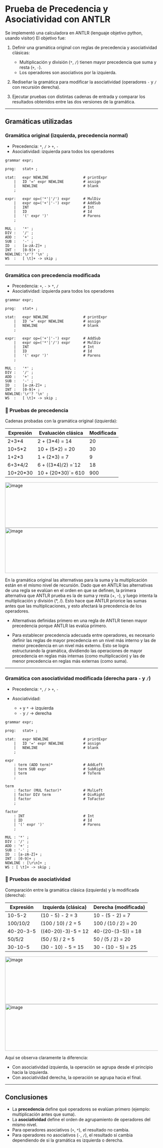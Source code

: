 # Prueba de Precedencia y Asociatividad con ANTLR

Se implementó una calculadora en ANTLR (lenguaje objetivo python, usando visitor)
El objetivo fue:

1. Definir una gramática original con reglas de precedencia y asociatividad clásicas:

   * Multiplicación y división (`*`, `/`) tienen mayor precedencia que suma y resta (`+`, `-`).
   * Los operadores son asociativos por la izquierda.

2. Rediseñar la gramática para modificar la asociatividad (operadores `-` y `/` con recursión derecha).

3. Ejecutar pruebas con distintas cadenas de entrada y comparar los resultados obtenidos entre las dos versiones de la gramática.

---

## Gramáticas utilizadas

### Gramática original (izquierda, precedencia normal)

* Precedencia: `*`, `/` > `+`, `-`
* Asociatividad: izquierda para todos los operadores

```
grammar expr;

prog:   stat+ ;

stat:   expr NEWLINE                # printExpr
    |   ID '=' expr NEWLINE         # assign
    |   NEWLINE                     # blank
    ;

expr:   expr op=('*'|'/') expr      # MulDiv
    |   expr op=('+'|'-') expr      # AddSub
    |   INT                         # Int
    |   ID                          # Id
    |   '(' expr ')'                # Parens
    ;

MUL :   '*' ;
DIV :   '/' ;
ADD :   '+' ;
SUB :   '-' ;
ID  :   [a-zA-Z]+ ;
INT :   [0-9]+ ;
NEWLINE:'\r'? '\n' ;
WS  :   [ \t]+ -> skip ;
```

---

### Gramática con precedencia modificada

* Precedencia: `+`, `-` > `*`, `/`
* Asociatividad: izquierda para todos los operadores

```
grammar expr;

prog:   stat+ ;

stat:   expr NEWLINE                # printExpr
    |   ID '=' expr NEWLINE         # assign
    |   NEWLINE                     # blank
    ;

expr:   expr op=('+'|'-') expr      # AddSub
    |   expr op=('*'|'/') expr      # MulDiv
    |   INT                         # Int
    |   ID                          # Id
    |   '(' expr ')'                # Parens
    ;

MUL :   '*' ;
DIV :   '/' ;
ADD :   '+' ;
SUB :   '-' ;
ID  :   [a-zA-Z]+ ;
INT :   [0-9]+ ;
NEWLINE:'\r'? '\n' ;
WS  :   [ \t]+ -> skip ;
```

### 🔹 Pruebas de **precedencia**

Cadenas probadas con la gramática original (izquierda):

| Expresión  | Evaluación clásica             | Modificada   |
| ---------- | ------------------------------ | -------------|
|  2+3*4     |  2 + (3*4) = 14                |  20          |
|  10+5*2    |  10 + (5*2) = 20               |  30          |
|  1+2*3     |  1 + (2*3) = 7                 |  9           |
|  6+3*4/2   |  6 + ((3*4)/2) =`12            |  18          |
|  10+20*30  |  10 + (20*30)`= 610            |  900         |


<img width="866" height="149" alt="image" src="https://github.com/user-attachments/assets/98a40261-8526-429f-a665-c7cfb7d94481" />


<img width="866" height="149" alt="image" src="https://github.com/user-attachments/assets/8950458c-711c-44ac-b08b-9bbcc7300d4a" />


En la gramática original las alternativas para la suma y la multiplicación están en el mismo nivel de recursión. Dado que en ANTLR las alternativas de una regla se evalúan en el orden en que se definen, la primera alternativa que ANTLR prueba es la de suma y resta (+, -), y luego intenta la multiplicación y división (*, /). Esto hace que ANTLR priorice las sumas antes que las multiplicaciones, y esto afectará la precedencia de los operadores.

- Alternativas definidas primero en una regla de ANTLR tienen mayor precedencia porque ANTLR las evalúa primero.

- Para establecer precedencia adecuada entre operadores, es necesario definir las reglas de mayor precedencia en un nivel más interno y las de menor precedencia en un nivel más externo. Esto se logra estructurando la gramática, dividiendo las operaciones de mayor precedencia en reglas más internas (como multiplicación) y las de menor precedencia en reglas más externas (como suma).

---

### Gramática con asociatividad modificada (derecha para `-` y `/`)

* Precedencia: `*`, `/` > `+`, `-`
* Asociatividad:

  * `+` y `*` → izquierda
  * `-` y `/` → derecha

```
grammar expr;

prog:   stat+ ;

stat:   expr NEWLINE                # printExpr
    |   ID '=' expr NEWLINE         # assign
    |   NEWLINE                     # blank
    ;
    
expr
    : term (ADD term)*              # AddLeft
    | term SUB expr                 # SubRight
    | term                          # ToTerm
    ;

term
    : factor (MUL factor)*          # MulLeft
    | factor DIV term               # DivRight
    | factor                        # ToFactor
    ;

factor
    : INT                           # Int
    | ID                            # Id
    | '(' expr ')'                  # Parens
    ;

MUL : '*' ;
DIV : '/' ;
ADD : '+' ;
SUB : '-' ;
ID  : [a-zA-Z]+ ;
INT : [0-9]+ ;
NEWLINE : [\r\n]+ ;
WS : [ \t]+ -> skip ;
```

### 🔹 Pruebas de **asociatividad**

Comparación entre la gramática clásica (izquierda) y la modificada (derecha):

| Expresión   | Izquierda (clásica)  | Derecha (modificada)  |
| ----------- | -------------------- | --------------------- |
|  10-5-2     |  (10 - 5) - 2 = 3    |  10 - (5 - 2) = 7     |
|  100/10/2   |  (100 / 10) / 2 = 5  |  100 / (10 / 2) = 20  |
|  40-20-3-5  |  ((40-20)-3)-5 = 12  |  40-(20-(3-5)) = 18   |
|  50/5/2     |  (50 / 5) / 2 = 5    |  50 / (5 / 2) = 20    |
|  30-10-5    |  (30 - 10) - 5 = 15  |  30 - (10 - 5) = 25   |


<img width="866" height="156" alt="image" src="https://github.com/user-attachments/assets/1a480232-d067-4e6f-a928-76bd7fb8a326" />


<img width="866" height="153" alt="image" src="https://github.com/user-attachments/assets/01404f7d-8e0c-43f6-b967-da83fd71885c" />


Aquí se observa claramente la diferencia:

* Con asociatividad izquierda, la operación se agrupa desde el principio hacia la izquierda.
* Con asociatividad derecha, la operación se agrupa hacia el final.

---

## Conclusiones

* La **precedencia** define qué operadores se evalúan primero (ejemplo: multiplicación antes que suma).
* La **asociatividad** define el orden de agrupamiento de operadores del mismo nivel.
* Para operadores asociativos (`+`, `*`), el resultado no cambia.
* Para operadores no asociativos (`-`, `/`), el resultado sí cambia dependiendo de si la gramática es izquierda o derecha.

